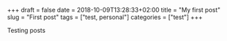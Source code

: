 +++ 
draft = false
date = 2018-10-09T13:28:33+02:00
title = "My first post"
slug = "First post" 
tags = ["test, personal"]
categories = ["test"]
+++

Testing posts
